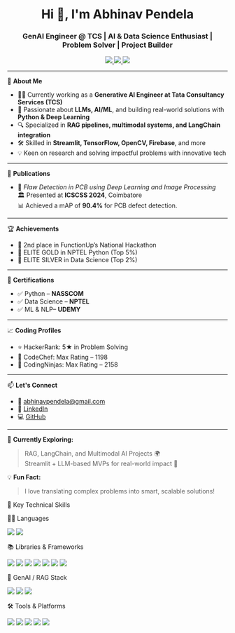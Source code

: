 <h1 align="center">Hi 👋, I'm Abhinav Pendela</h1>
<h3 align="center">GenAI Engineer @ TCS | AI & Data Science Enthusiast | Problem Solver | Project Builder</h3>

<p align="center">
  <a href="https://www.linkedin.com/in/abhinavpendela1920" target="_blank">
    <img src="https://img.shields.io/badge/LinkedIn-blue?logo=linkedin&style=for-the-badge" />
  </a>
  <a href="mailto:abhinavpendela@gmail.com">
    <img src="https://img.shields.io/badge/Gmail-red?logo=gmail&style=for-the-badge" />
  </a>
  <a href="https://github.com/abhinav20021">
    <img src="https://img.shields.io/badge/GitHub-black?logo=github&style=for-the-badge" />
  </a>
</p>

---

🎯 **About Me**
- 👨‍💻 Currently working as a **Generative AI Engineer at Tata Consultancy Services (TCS)**  
- 🧠 Passionate about **LLMs, AI/ML**, and building real-world solutions with **Python & Deep Learning**
- 🔍 Specialized in **RAG pipelines, multimodal systems, and LangChain integration**
- 🛠️ Skilled in **Streamlit, TensorFlow, OpenCV, Firebase**, and more
- 💡 Keen on research and solving impactful problems with innovative tech

---

📜 **Publications**
- 🧾 *Flaw Detection in PCB using Deep Learning and Image Processing*  
  🏛️ Presented at **ICSCSS 2024**, Coimbatore  
  📊 Achieved a mAP of **90.4%** for PCB defect detection.

---

🏆 **Achievements**
- 🥈 2nd place in FunctionUp’s National Hackathon
- 🥇 ELITE GOLD in NPTEL Python (Top 5%)
- 🥈 ELITE SILVER in Data Science (Top 2%)

---

📜 **Certifications**
- ✅ Python – **NASSCOM**  
- ✅ Data Science – **NPTEL**
- ✅ ML & NLP– **UDEMY**

---

📈 **Coding Profiles**
- ⭐ HackerRank: 5★ in Problem Solving  
- 🔢 CodeChef: Max Rating – 1198  
- 🧠 CodingNinjas: Max Rating – 2158  

---

📫 **Let's Connect**
- 💌 [abhinavpendela@gmail.com](mailto:abhinavpendela@gmail.com)
- 🔗 [LinkedIn](https://www.linkedin.com/in/abhinavpendela1920)
- 💻 [GitHub](https://github.com/abhinav20021)

---





🧭 **Currently Exploring:**  
> RAG, LangChain, and Multimodal AI Projects 🌍  
> Streamlit + LLM-based MVPs for real-world impact 🚀

💡 **Fun Fact:**  
> I love translating complex problems into smart, scalable solutions!

🧠 Key Technical Skills

👨‍💻 Languages
<p> <img src="https://img.shields.io/badge/Python-3776AB?logo=python&logoColor=white&style=for-the-badge" /> <img src="https://img.shields.io/badge/SQL-025E8C?logo=postgresql&logoColor=white&style=for-the-badge" /> </p>
📚 Libraries & Frameworks
<p> <img src="https://img.shields.io/badge/Numpy-013243?logo=numpy&logoColor=white&style=for-the-badge" /> <img src="https://img.shields.io/badge/Pandas-150458?logo=pandas&logoColor=white&style=for-the-badge" /> <img src="https://img.shields.io/badge/Scikit--learn-F7931E?logo=scikitlearn&logoColor=white&style=for-the-badge" /> <img src="https://img.shields.io/badge/TensorFlow-FF6F00?logo=tensorflow&logoColor=white&style=for-the-badge" /> <img src="https://img.shields.io/badge/OpenCV-5C3EE8?logo=opencv&logoColor=white&style=for-the-badge" /> <img src="https://img.shields.io/badge/NLTK-000000?logo=python&logoColor=white&style=for-the-badge" /> <img src="https://img.shields.io/badge/BeautifulSoup-FFC107?logo=python&logoColor=black&style=for-the-badge" /> </p>
🤖 GenAI / RAG Stack
<p> <img src="https://img.shields.io/badge/LangChain-000000?logo=langchain&logoColor=white&style=for-the-badge" /> <img src="https://img.shields.io/badge/ChromaDB-000000?logo=chromadb&logoColor=white&style=for-the-badge" /> <img src="https://img.shields.io/badge/Flask-000000?logo=flask&logoColor=white&style=for-the-badge" /> </p>
🛠️ Tools & Platforms
<p> <img src="https://img.shields.io/badge/Streamlit-FF4B4B?logo=streamlit&logoColor=white&style=for-the-badge" /> <img src="https://img.shields.io/badge/Google%20Colab-F9AB00?logo=googlecolab&logoColor=white&style=for-the-badge" /> <img src="https://img.shields.io/badge/Firebase-FFCA28?logo=firebase&logoColor=black&style=for-the-badge" /> <img src="https://img.shields.io/badge/GitHub-181717?logo=github&logoColor=white&style=for-the-badge" /> <img src="https://img.shields.io/badge/VS%20Code-007ACC?logo=visualstudiocode&logoColor=white&style=for-the-badge" /> </p>

